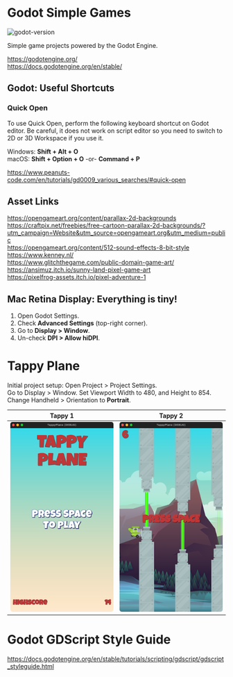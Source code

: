 # Godot Simple Games

![godot-version](https://img.shields.io/badge/Godot-4.2.1-blue)

Simple game projects powered by the Godot Engine.  

https://godotengine.org/  
https://docs.godotengine.org/en/stable/  


## Godot: Useful Shortcuts

### Quick Open
To use Quick Open, perform the following keyboard shortcut on Godot editor. 
Be careful, it does not work on script editor so you need to switch to 2D or 
3D Workspace if you use it.

Windows: **Shift + Alt + O**  
macOS: **Shift + Option + O** -or- **Command + P**  

https://www.peanuts-code.com/en/tutorials/gd0009_various_searches/#quick-open  

## Asset Links
https://opengameart.org/content/parallax-2d-backgrounds  
https://craftpix.net/freebies/free-cartoon-parallax-2d-backgrounds/?utm_campaign=Website&utm_source=opengameart.org&utm_medium=public  
https://opengameart.org/content/512-sound-effects-8-bit-style  
https://www.kenney.nl/  
https://www.glitchthegame.com/public-domain-game-art/  
https://ansimuz.itch.io/sunny-land-pixel-game-art  
https://pixelfrog-assets.itch.io/pixel-adventure-1  

## Mac Retina Display: Everything is tiny!
1. Open Godot Settings.
2. Check **Advanced Settings** (top-right corner).
3. Go to **Display > Window**.
4. Un-check **DPI > Allow hiDPI**.

# Tappy Plane
Initial project setup: Open Project > Project Settings.  
Go to Display > Window. Set Viewport Width to 480, and Height to 854.  
Change Handheld > Orientation to **Portrait**.

| Tappy 1 | Tappy 2 |
| :---: | :---: |
![Tappy 1](Screenshot/tappy-01.png) | ![Tappy 1](Screenshot/tappy-02.png)

# Godot GDScript Style Guide
https://docs.godotengine.org/en/stable/tutorials/scripting/gdscript/gdscript_styleguide.html  
